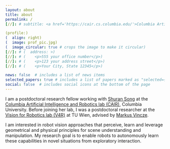 ```yaml
---
layout: about
title: about
permalink: /
[//]: # subtitle: <a href='https://cair.cs.columbia.edu/'>Columbia Artificial Intelligence and Robotics (CAIR) Lab</a>

(profile:)
(  align: right)
(  image: prof_pic.jpg)
(  image_circular: true # crops the image to make it circular)
[//]: # (  address: >)
[//]: # (    <p>555 your office number</p>)
[//]: # (    <p>123 your address street</p>)
[//]: # (    <p>Your City, State 12345</p>)

news: false  # includes a list of news items
selected_papers: true # includes a list of papers marked as "selected={true}"
social: false  # includes social icons at the bottom of the page
---
```


I am a postdoctoral research fellow working with [Shuran Song](https://www.cs.columbia.edu/~shurans/) at the [Columbia Artificial Intelligence and Robotics lab (CAIR)](https://cair.cs.columbia.edu/), Columbia University. Before joining her lab, I was a postdoctoral researcher at the [Vision for Robotics lab (V4R)](https://www.acin.tuwien.ac.at/en/vision-for-robotics/) at TU Wien, advised by [Markus Vincze](https://www.acin.tuwien.ac.at/en/staff/vm/).

I am interested in robot vision approaches that perceive, learn and leverage geometrical and physical principles for scene understanding and manipulation. My research goal is to enable robots to autonomously learn these capabilities in novel situations from exploratory interaction.

[//]: # ()
[//]: # (Put your address / P.O. box / other info right below your picture. You can also disable any these elements by editing `profile` property of the YAML header of your `_pages/about.md`. Edit `_bibliography/papers.bib` and Jekyll will render your [publications page]&#40;/al-folio/publications/&#41; automatically.)

[//]: # ()
[//]: # (Link to your social media connections, too. This theme is set up to use [Font Awesome icons]&#40;http://fortawesome.github.io/Font-Awesome/&#41; and [Academicons]&#40;https://jpswalsh.github.io/academicons/&#41;, like the ones below. Add your Facebook, Twitter, LinkedIn, Google Scholar, or just disable all of them.)
